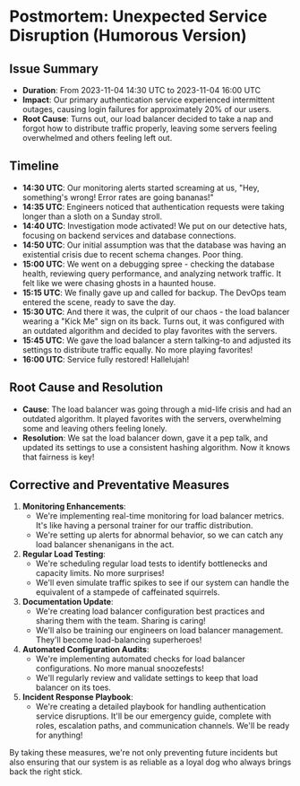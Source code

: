 # Postmortem: Unexpected Service Disruption (Humorous Version)

## Issue Summary
- **Duration**: From 2023-11-04 14:30 UTC to 2023-11-04 16:00 UTC
- **Impact**: Our primary authentication service experienced intermittent outages, causing login failures for approximately 20% of our users.
- **Root Cause**: Turns out, our load balancer decided to take a nap and forgot how to distribute traffic properly, leaving some servers feeling overwhelmed and others feeling left out.

## Timeline
- **14:30 UTC**: Our monitoring alerts started screaming at us, "Hey, something's wrong! Error rates are going bananas!"
- **14:35 UTC**: Engineers noticed that authentication requests were taking longer than a sloth on a Sunday stroll.
- **14:40 UTC**: Investigation mode activated! We put on our detective hats, focusing on backend services and database connections.
- **14:50 UTC**: Our initial assumption was that the database was having an existential crisis due to recent schema changes. Poor thing.
- **15:00 UTC**: We went on a debugging spree - checking the database health, reviewing query performance, and analyzing network traffic. It felt like we were chasing ghosts in a haunted house.
- **15:15 UTC**: We finally gave up and called for backup. The DevOps team entered the scene, ready to save the day.
- **15:30 UTC**: And there it was, the culprit of our chaos - the load balancer wearing a "Kick Me" sign on its back. Turns out, it was configured with an outdated algorithm and decided to play favorites with the servers.
- **15:45 UTC**: We gave the load balancer a stern talking-to and adjusted its settings to distribute traffic equally. No more playing favorites!
- **16:00 UTC**: Service fully restored! Hallelujah!

## Root Cause and Resolution
- **Cause**: The load balancer was going through a mid-life crisis and had an outdated algorithm. It played favorites with the servers, overwhelming some and leaving others feeling lonely.
- **Resolution**: We sat the load balancer down, gave it a pep talk, and updated its settings to use a consistent hashing algorithm. Now it knows that fairness is key!

## Corrective and Preventative Measures
1. **Monitoring Enhancements**:
   - We're implementing real-time monitoring for load balancer metrics. It's like having a personal trainer for our traffic distribution.
   - We're setting up alerts for abnormal behavior, so we can catch any load balancer shenanigans in the act.
2. **Regular Load Testing**:
   - We're scheduling regular load tests to identify bottlenecks and capacity limits. No more surprises!
   - We'll even simulate traffic spikes to see if our system can handle the equivalent of a stampede of caffeinated squirrels.
3. **Documentation Update**:
   - We're creating load balancer configuration best practices and sharing them with the team. Sharing is caring!
   - We'll also be training our engineers on load balancer management. They'll become load-balancing superheroes!
4. **Automated Configuration Audits**:
   - We're implementing automated checks for load balancer configurations. No more manual snoozefests!
   - We'll regularly review and validate settings to keep that load balancer on its toes.
5. **Incident Response Playbook**:
   - We're creating a detailed playbook for handling authentication service disruptions. It'll be our emergency guide, complete with roles, escalation paths, and communication channels. We'll be ready for anything!

By taking these measures, we're not only preventing future incidents but also ensuring that our system is as reliable as a loyal dog who always brings back the right stick.